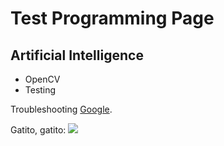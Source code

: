 Test Programming Page
=======

Artificial Intelligence
----------

  * OpenCV
  * Testing

  Troubleshooting [Google](http://google.com).

  Gatito, gatito:
  ![](http://placekitten.com/g/250/250)